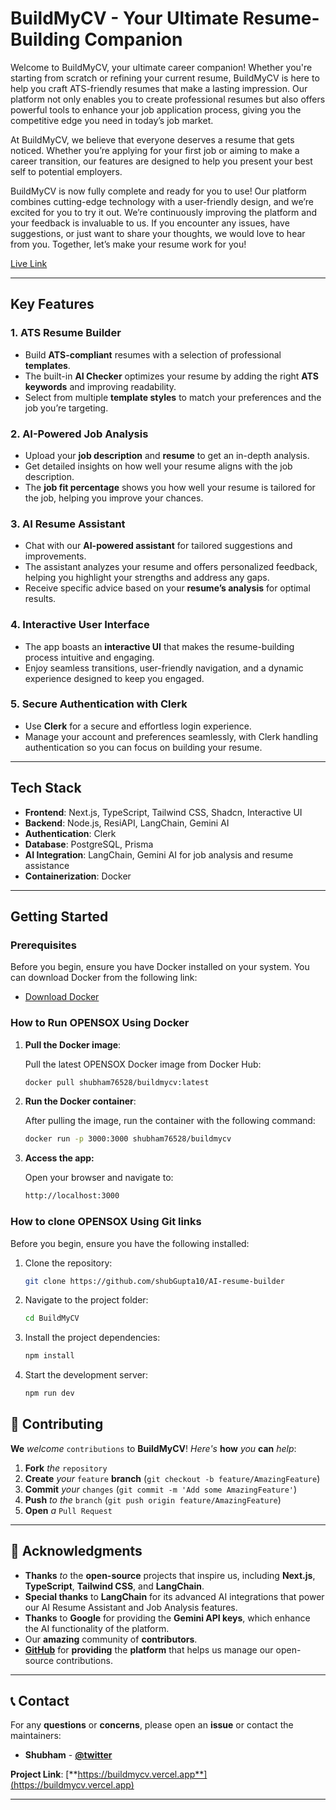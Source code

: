 # BuildMyCV - Your Ultimate Resume-Building Companion

Welcome to BuildMyCV, your ultimate career companion! Whether you're starting from scratch or refining your current resume, BuildMyCV is here to help you craft ATS-friendly resumes that make a lasting impression. Our platform not only enables you to create professional resumes but also offers powerful tools to enhance your job application process, giving you the competitive edge you need in today’s job market.

At BuildMyCV, we believe that everyone deserves a resume that gets noticed. Whether you’re applying for your first job or aiming to make a career transition, our features are designed to help you present your best self to potential employers.

BuildMyCV is now fully complete and ready for you to use! Our platform combines cutting-edge technology with a user-friendly design, and we’re excited for you to try it out. We’re continuously improving the platform and your feedback is invaluable to us. If you encounter any issues, have suggestions, or just want to share your thoughts, we would love to hear from you. Together, let’s make your resume work for you!



[Live Link](https://buildmycv.vercel.app)

---

## Key Features

### 1. ATS Resume Builder
- Build **ATS-compliant** resumes with a selection of professional **templates**.
- The built-in **AI Checker** optimizes your resume by adding the right **ATS keywords** and improving readability.
- Select from multiple **template styles** to match your preferences and the job you’re targeting.

### 2. AI-Powered Job Analysis
- Upload your **job description** and **resume** to get an in-depth analysis.
- Get detailed insights on how well your resume aligns with the job description.
- The **job fit percentage** shows you how well your resume is tailored for the job, helping you improve your chances.

### 3. AI Resume Assistant
- Chat with our **AI-powered assistant** for tailored suggestions and improvements.
- The assistant analyzes your resume and offers personalized feedback, helping you highlight your strengths and address any gaps.
- Receive specific advice based on your **resume’s analysis** for optimal results.

### 4. Interactive User Interface
- The app boasts an **interactive UI** that makes the resume-building process intuitive and engaging.
- Enjoy seamless transitions, user-friendly navigation, and a dynamic experience designed to keep you engaged.

### 5. Secure Authentication with Clerk
- Use **Clerk** for a secure and effortless login experience.
- Manage your account and preferences seamlessly, with Clerk handling authentication so you can focus on building your resume.

---

## Tech Stack

- **Frontend**: Next.js, TypeScript, Tailwind CSS, Shadcn, Interactive UI
- **Backend**: Node.js, ResiAPI, LangChain, Gemini AI
- **Authentication**: Clerk
- **Database**: PostgreSQL, Prisma
- **AI Integration**: LangChain, Gemini AI for job analysis and resume assistance
- **Containerization**: Docker

---

## Getting Started

### Prerequisites

Before you begin, ensure you have Docker installed on your system. You can download Docker from the following link:

- [Download Docker](https://www.docker.com/products/docker-desktop)

### How to Run OPENSOX Using Docker

1. **Pull the Docker image**:

   Pull the latest OPENSOX Docker image from Docker Hub:

   ```bash
   docker pull shubham76528/buildmycv:latest

2. **Run the Docker container**:

   After pulling the image, run the container with the following command:

   ```bash
   docker run -p 3000:3000 shubham76528/buildmycv

3. **Access the app:**
   
   Open your browser and navigate to:

   ```bash
   http://localhost:3000


### How to clone OPENSOX Using Git links

Before you begin, ensure you have the following installed:


1. Clone the repository:
   ```bash
   git clone https://github.com/shubGupta10/AI-resume-builder
2. Navigate to the project folder:
   ```bash
   cd BuildMyCV
3. Install the project dependencies:
   ```bash
   npm install
4. Start the development server:
   ```bash
   npm run dev


## 🤝 **Contributing**

**We** *welcome* `contributions` to **BuildMyCV**! *Here's* **how** *you* **can** *help*:

1. **Fork** *the* `repository`
2. **Create** *your* `feature` **branch** (`git checkout -b feature/AmazingFeature`)
3. **Commit** *your* `changes` (`git commit -m 'Add some AmazingFeature'`)
4. **Push** *to* *the* `branch` (`git push origin feature/AmazingFeature`)
5. **Open** *a* `Pull Request`

---


## 🙏 **Acknowledgments**

- **Thanks** *to* the **open-source** projects that inspire us, including **Next.js**, **TypeScript**, **Tailwind CSS**, and **LangChain**.
- **Special thanks** to **LangChain** for its advanced AI integrations that power our AI Resume Assistant and Job Analysis features.
- **Thanks** to **Google** for providing the **Gemini API keys**, which enhance the AI functionality of the platform.
- Our **amazing** community of **contributors**.
- [**GitHub**](https://github.com) for **providing** the **platform** that helps us manage our open-source contributions.

---

## 📞 **Contact**

For any **questions** or **concerns**, please open an **issue** or contact the maintainers:

- **Shubham** - [**@twitter**](https://x.com/i_m_shubham45)

**Project Link**: [**https://buildmycv.vercel.app**](https://buildmycv.vercel.app)

---